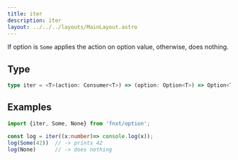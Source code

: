 ```yaml
---
title: iter
description: iter
layout: ../../../layouts/MainLayout.astro
---
```


If option is `Some` applies the action on option value, otherwise, does nothing.

## Type

```ts
type iter = <T>(action: Consumer<T>) => (option: Option<T>) => Option<T>
```

## Examples
```ts
import {iter, Some, None} from 'fnxt/option';

const log = iter((x:number)=> console.log(x));
log(Some(42))  // -> prints 42
log(None)      // -> does nothing
```
